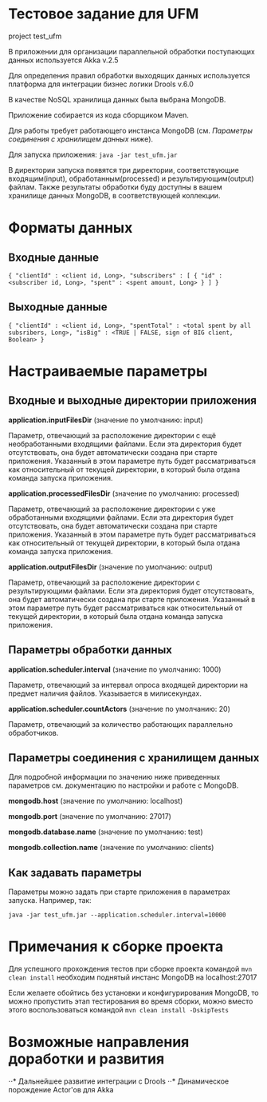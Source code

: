 # Тестовое задание для UFM
project test_ufm

В приложении для организации параллельной обработки поступающих данных используется Akka v.2.5

Для определения правил обработки выходящих данных используется платформа для интеграции бизнес логики Drools v.6.0

В качестве NoSQL хранилища данных была выбрана MongoDB.

Приложение собирается из кода сборщиком Maven.

Для работы требует работающего инстанса MongoDB (см. _Параметры соединения с хранилищем данных_ ниже). 

Для запуска приложения:
`java -jar test_ufm.jar`

В директории запуска появятся три директории, соответствующие входящим(input), обработанным(processed) и результирующим(output) файлам.
Также результаты обработки буду доступны в вашем хранилище данных MongoDB, в соответствующей коллекции.

# Форматы данных
## Входные данные
`{
    "clientId" : <client id, Long>,
    "subscribers" : [
        {
            "id" : <subscriber id, Long>,
            "spent" : <spent amount, Long>
        }
    ]
}`
## Выходные данные
`{
    "clientId" : <client id, Long>,
    "spentTotal" : <total spent by all subsribers, Long>,
    "isBig" : <TRUE | FALSE, sign of BIG client, Boolean>
}`

# Настраиваемые параметры
## Входные и выходные директории приложения
**application.inputFilesDir** (значение по умолчанию: input)

Параметр, отвечающий за расположение директории с ещё необработанными входящими файлами. Если эта директория будет отсутствовать, она будет автоматически создана при старте приложения. Указанный в этом параметре путь будет рассматриваться как относительный от текущей директории, в который была отдана команда запуска приложения.

**application.processedFilesDir** (значение по умолчанию: processed)

Параметр, отвечающий за расположение директории с уже обработанными входящими файлами. Если эта директория будет отсутствовать, она будет автоматически создана при старте приложения. Указанный в этом параметре путь будет рассматриваться как относительный от текущей директории, в который была отдана команда запуска приложения.

**application.outputFilesDir** (значение по умолчанию: output)

Параметр, отвечающий за расположение директории с результирующими файлами. Если эта директория будет отсутствовать, она будет автоматически создана при старте приложения. Указанный в этом параметре путь будет рассматриваться как относительный от текущей директории, в который была отдана команда запуска приложения.

## Параметры обработки данных
**application.scheduler.interval** (значение по умолчанию: 1000)

Параметр, отвечающий за интервал опроса входящей директории на предмет наличия файлов. Указывается в милисекундах.

**application.scheduler.countActors** (значение по умолчанию: 20)

Параметр, отвечающий за количество работающих параллельно обработчиков.

## Параметры соединения с хранилищем данных
Для подробной информации по значению ниже приведенных параметров см. документацию по настройки и работе с MongoDB.

**mongodb.host** (значение по умолчанию: localhost)

**mongodb.port** (значение по умолчанию: 27017)

**mongodb.database.name** (значение по умолчанию: test)

**mongodb.collection.name** (значение по умолчанию: clients)

## Как задавать параметры
Параметры можно задать при старте приложения в параметрах запуска. Например, так:

`java -jar test_ufm.jar --application.scheduler.interval=10000`

# Примечания к сборке проекта
Для успешного прохождения тестов при сборке проекта командой `mvn clean install` необходим поднятый инстанс MongoDB на localhost:27017

Если желаете обойтись без установки и конфигурирования MongoDB, то можно пропустить этап тестирования во время сборки, можно вместо этого воспользоваться командой `mvn clean install -DskipTests`

# Возможные направления доработки и развития
⋅⋅* Дальнейшее развитие интеграции с Drools
⋅⋅* Динамическое порождение Actor'ов для Akka
